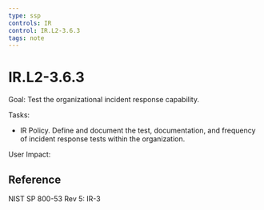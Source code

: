 ```yaml
---
type: ssp
controls: IR
control: IR.L2-3.6.3
tags: note
---
```


# IR.L2-3.6.3

Goal: Test the organizational incident response capability.

Tasks:

- IR Policy. Define and document the test, documentation, and frequency of incident response tests within the organization.

User Impact:

## Reference

NIST SP 800-53 Rev 5: IR-3